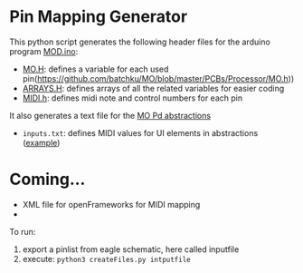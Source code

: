 # Pin Mapping Generator
This python script generates the following header files for the arduino program [MOD.ino](https://github.com/batchku/MO/blob/master/Arduino/MOD/MOD.ino):
- [MO.H](https://github.com/batchku/MO/blob/master/PCBs/Processor/MO.h): defines a variable for each used pin(https://github.com/batchku/MO/blob/master/PCBs/Processor/MO.h))
- [ARRAYS.H](https://github.com/batchku/MO/blob/master/PCBs/Processor/ARRAYS.h): defines arrays of all the related variables for easier coding
- [MIDI.h](https://github.com/batchku/MO/blob/master/PCBs/Processor/MIDI.h): defines midi note and control numbers for each pin

It also generates a text file for the [MO Pd abstractions](https://github.com/batchku/MO/tree/master/Pd/MO)
- `inputs.txt`: defines MIDI values for UI elements in abstractions ([example](https://github.com/batchku/MO/blob/master/PCBs/Processor/inputs.txt))

# Coming...
- XML file for openFrameworks for MIDI mapping
- 

To run:
1.  export a pinlist from eagle schematic, here called inputfile
2.  execute:
        ```python3 createFiles.py intputfile```
